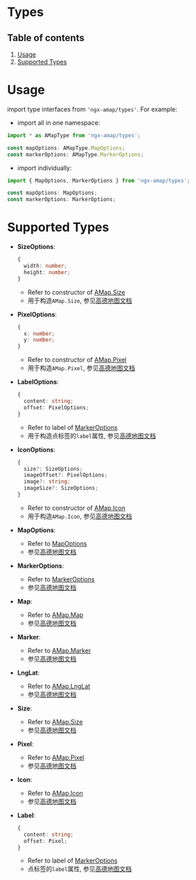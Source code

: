 # Types

## Table of contents 
1. [Usage](#usage)
2. [Supported Types](#supported-types)

# Usage
import type interfaces from `'ngx-amap/types'`. For example:
  + import all in one namespace:
  ```typescript
  import * as AMapType from 'ngx-amap/types';

  const mapOptions: AMapType.MapOptions;
  const markerOptions: AMapType.MarkerOptions;
  ```
  + import individually:
  ```typescript
  import { MapOptions, MarkerOptions } from 'ngx-amap/types';

  const mapOptions: MapOptions;
  const markerOptions: MarkerOptions;
  ```

# Supported Types
+ **SizeOptions**: 
  ```typescript
  {
    width: number;
    height: number;
  }
  ```

  + Refer to constructor of [AMap.Size](http://lbs.amap.com/api/javascript-api/reference/core)
  + 用于构造`AMap.Size`, 参见[高德地图文档](http://lbs.amap.com/api/javascript-api/reference/core)

+ **PixelOptions**:
  ```typescript
  {
    x: number;
    y: number;
  }
  ```

  + Refer to constructor of [AMap.Pixel](http://lbs.amap.com/api/javascript-api/reference/core)
  + 用于构造`AMap.Pixel`, 参见[高德地图文档](http://lbs.amap.com/api/javascript-api/reference/core)

+ **LabelOptions**:
  ```typescript
  {
    content: string;
    offset: PixelOptions;
  }
  ```

  + Refer to label of [MarkerOptions](http://lbs.amap.com/api/javascript-api/reference/overlay)
  + 用于构造点标签的`label`属性, 参见[高德地图文档](http://lbs.amap.com/api/javascript-api/reference/overlay)

+ **IconOptions**:
  ```typescript
  {
    size?: SizeOptions;
    imageOffset?: PixelOptions;
    image?: string;
    imageSize?: SizeOptions;
  }
  ```
  + Refer to constructor of [AMap.Icon](http://lbs.amap.com/api/javascript-api/reference/overlay)
  + 用于构造`AMap.Icon`, 参见[高德地图文档](http://lbs.amap.com/api/javascript-api/reference/overlay)

+ **MapOptions**:
  + Refer to [MapOptions](http://lbs.amap.com/api/javascript-api/reference/map)
  + 参见[高德地图文档](http://lbs.amap.com/api/javascript-api/reference/map)

+ **MarkerOptions**:
  + Refer to [MarkerOptions](http://lbs.amap.com/api/javascript-api/reference/overlay)
  + 参见[高德地图文档](http://lbs.amap.com/api/javascript-api/reference/overlay)

+ **Map**:
  + Refer to [AMap.Map](http://lbs.amap.com/api/javascript-api/reference/map)
  + 参见[高德地图文档](http://lbs.amap.com/api/javascript-api/reference/map)

+ **Marker**:
  + Refer to [AMap.Marker](http://lbs.amap.com/api/javascript-api/reference/overlay)
  + 参见[高德地图文档](http://lbs.amap.com/api/javascript-api/reference/overlay)

+ **LngLat**:
  + Refer to [AMap.LngLat](http://lbs.amap.com/api/javascript-api/reference/core)
  + 参见[高德地图文档](http://lbs.amap.com/api/javascript-api/reference/core)

+ **Size**:
  + Refer to [AMap.Size](http://lbs.amap.com/api/javascript-api/reference/core)
  + 参见[高德地图文档](http://lbs.amap.com/api/javascript-api/reference/core)

+ **Pixel**:
  + Refer to [AMap.Pixel](http://lbs.amap.com/api/javascript-api/reference/core)
  + 参见[高德地图文档](http://lbs.amap.com/api/javascript-api/reference/core)

+ **Icon**:
  + Refer to [AMap.Icon](http://lbs.amap.com/api/javascript-api/reference/overlay)
  + 参见[高德地图文档](http://lbs.amap.com/api/javascript-api/reference/overlay)

+ **Label**:
  ```typescript
  {
    content: string;
    offset: Pixel;
  }
  ```
  + Refer to label of [MarkerOptions](http://lbs.amap.com/api/javascript-api/reference/overlay)
  + 点标签的`label`属性, 参见[高德地图文档](http://lbs.amap.com/api/javascript-api/reference/overlay)
